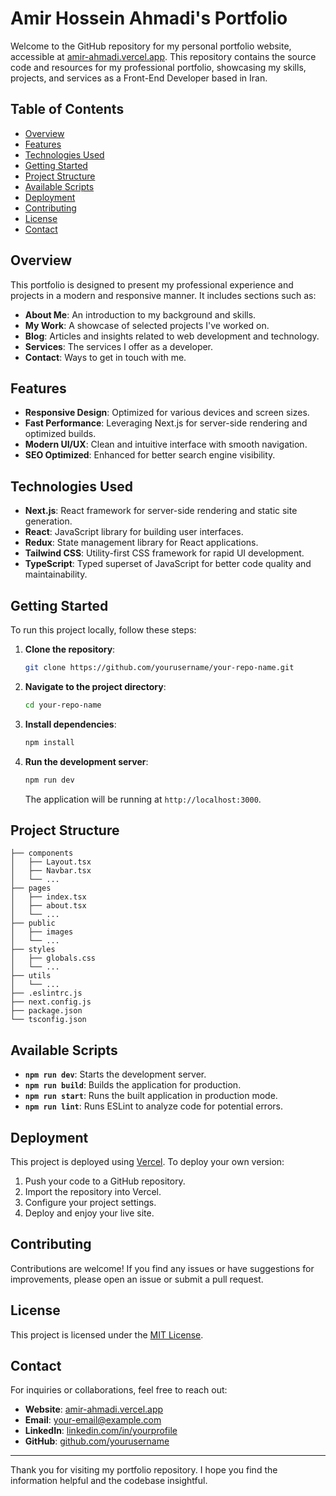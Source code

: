 # Amir Hossein Ahmadi's Portfolio

Welcome to the GitHub repository for my personal portfolio website, accessible at [amir-ahmadi.vercel.app](https://amir-ahmadi.vercel.app/). This repository contains the source code and resources for my professional portfolio, showcasing my skills, projects, and services as a Front-End Developer based in Iran.

## Table of Contents

- [Overview](#overview)
- [Features](#features)
- [Technologies Used](#technologies-used)
- [Getting Started](#getting-started)
- [Project Structure](#project-structure)
- [Available Scripts](#available-scripts)
- [Deployment](#deployment)
- [Contributing](#contributing)
- [License](#license)
- [Contact](#contact)

## Overview

This portfolio is designed to present my professional experience and projects in a modern and responsive manner. It includes sections such as:

- **About Me**: An introduction to my background and skills.
- **My Work**: A showcase of selected projects I've worked on.
- **Blog**: Articles and insights related to web development and technology.
- **Services**: The services I offer as a developer.
- **Contact**: Ways to get in touch with me.

## Features

- **Responsive Design**: Optimized for various devices and screen sizes.
- **Fast Performance**: Leveraging Next.js for server-side rendering and optimized builds.
- **Modern UI/UX**: Clean and intuitive interface with smooth navigation.
- **SEO Optimized**: Enhanced for better search engine visibility.

## Technologies Used

- **Next.js**: React framework for server-side rendering and static site generation.
- **React**: JavaScript library for building user interfaces.
- **Redux**: State management library for React applications.
- **Tailwind CSS**: Utility-first CSS framework for rapid UI development.
- **TypeScript**: Typed superset of JavaScript for better code quality and maintainability.

## Getting Started

To run this project locally, follow these steps:

1. **Clone the repository**:

   ```bash
   git clone https://github.com/yourusername/your-repo-name.git
   ```

2. **Navigate to the project directory**:

   ```bash
   cd your-repo-name
   ```

3. **Install dependencies**:

   ```bash
   npm install
   ```

4. **Run the development server**:

   ```bash
   npm run dev
   ```

   The application will be running at `http://localhost:3000`.

## Project Structure

```
├── components
│   ├── Layout.tsx
│   ├── Navbar.tsx
│   └── ...
├── pages
│   ├── index.tsx
│   ├── about.tsx
│   └── ...
├── public
│   ├── images
│   └── ...
├── styles
│   ├── globals.css
│   └── ...
├── utils
│   └── ...
├── .eslintrc.js
├── next.config.js
├── package.json
└── tsconfig.json
```

## Available Scripts

- **`npm run dev`**: Starts the development server.
- **`npm run build`**: Builds the application for production.
- **`npm run start`**: Runs the built application in production mode.
- **`npm run lint`**: Runs ESLint to analyze code for potential errors.

## Deployment

This project is deployed using [Vercel](https://vercel.com/). To deploy your own version:

1. Push your code to a GitHub repository.
2. Import the repository into Vercel.
3. Configure your project settings.
4. Deploy and enjoy your live site.

## Contributing

Contributions are welcome! If you find any issues or have suggestions for improvements, please open an issue or submit a pull request.

## License

This project is licensed under the [MIT License](LICENSE).

## Contact

For inquiries or collaborations, feel free to reach out:

- **Website**: [amir-ahmadi.vercel.app](https://amir-ahmadi.vercel.app/)
- **Email**: [your-email@example.com](mailto:your-email@example.com)
- **LinkedIn**: [linkedin.com/in/yourprofile](https://www.linkedin.com/in/yourprofile)
- **GitHub**: [github.com/yourusername](https://github.com/yourusername)

---

Thank you for visiting my portfolio repository. I hope you find the information helpful and the codebase insightful.
